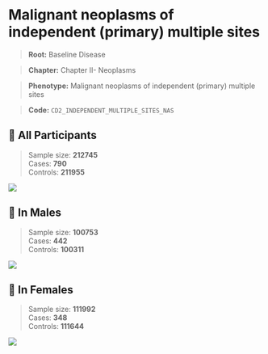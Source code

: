 # Malignant neoplasms of independent (primary) multiple sites

> **Root:** Baseline Disease  

> **Chapter:** Chapter II- Neoplasms  

> **Phenotype:** Malignant neoplasms of independent (primary) multiple sites  

> **Code:** `CD2_INDEPENDENT_MULTIPLE_SITES_NAS`

## 🧪 All Participants  
> Sample size: **212745**  
> Cases: **790**  
> Controls: **211955**
<img src="/Disease/Figures/ALL/Incidence/CD2_INDEPENDENT_MULTIPLE_SITES_NAS.png"/>
<CsvTable src="/public/Disease/Data/ALL/Incidence/COX_CD2_INDEPENDENT_MULTIPLE_SITES_NAS.csv" label="🔍 View full results" />

## 👨 In Males  
> Sample size: **100753**  
> Cases: **442**  
> Controls: **100311**
<img src="/Disease/Figures/Male/Incidence/CD2_INDEPENDENT_MULTIPLE_SITES_NAS.png"/>
<CsvTable src="/public/Disease/Data/Male/Incidence/COX_CD2_INDEPENDENT_MULTIPLE_SITES_NAS.csv" label="🔍 View full results" />

## 👩 In Females  
> Sample size: **111992**  
> Cases: **348**  
> Controls: **111644**
<img src="/Disease/Figures/Female/Incidence/CD2_INDEPENDENT_MULTIPLE_SITES_NAS.png"/>
<CsvTable src="/public/Disease/Data/Female/Incidence/COX_CD2_INDEPENDENT_MULTIPLE_SITES_NAS.csv" label="🔍 View full results" />
